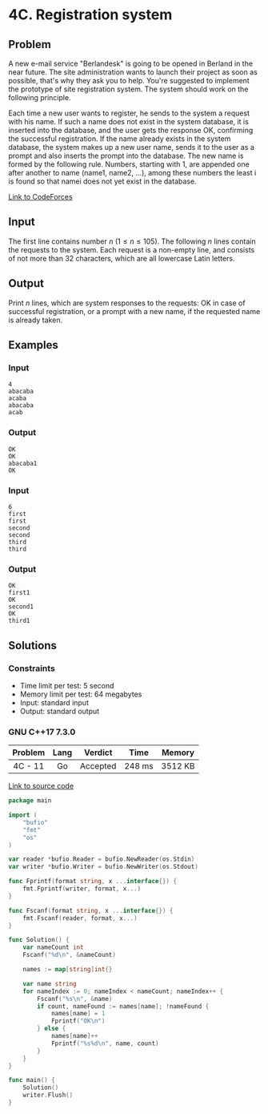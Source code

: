 # 4C. Registration system

## Problem

A new e-mail service "Berlandesk" is going to be opened in Berland in the near future. The site administration wants to launch their project as soon as possible, that's why they ask you to help. You're suggested to implement the prototype of site registration system. The system should work on the following principle.

Each time a new user wants to register, he sends to the system a request with his name. If such a name does not exist in the system database, it is inserted into the database, and the user gets the response OK, confirming the successful registration. If the name already exists in the system database, the system makes up a new user name, sends it to the user as a prompt and also inserts the prompt into the database. The new name is formed by the following rule. Numbers, starting with 1, are appended one after another to name (name1, name2, ...), among these numbers the least i is found so that namei does not yet exist in the database.

[Link to CodeForces](https://codeforces.com/problemset/problem/4/C)

## Input

The first line contains number $n$ ($1 \leq n \leq 105$). The following $n$ lines contain the requests to the system. Each request is a non-empty line, and consists of not more than 32 characters, which are all lowercase Latin letters.

## Output

Print $n$ lines, which are system responses to the requests: OK in case of successful registration, or a prompt with a new name, if the requested name is already taken.

## Examples

### Input

```
4
abacaba
acaba
abacaba
acab
```

### Output

```
OK
OK
abacaba1
OK
```

### Input

```
6
first
first
second
second
third
third
```

### Output

```
OK
first1
OK
second1
OK
third1
```

## Solutions

### Constraints

  - Time limit per test: 5 second
  - Memory limit per test: 64 megabytes
  - Input: standard input
  - Output: standard output

### GNU C++17 7.3.0

| Problem |    Lang   |  Verdict |  Time  | Memory  |
|:-------:|:---------:|:--------:|:------:|:-------:|
| 4C - 11 |    Go     | Accepted | 248 ms | 3512 KB |

[Link to source code](solution.go)

```go
package main

import (
	"bufio"
	"fmt"
	"os"
)

var reader *bufio.Reader = bufio.NewReader(os.Stdin)
var writer *bufio.Writer = bufio.NewWriter(os.Stdout)

func Fprintf(format string, x ...interface{}) {
	fmt.Fprintf(writer, format, x...)
}

func Fscanf(format string, x ...interface{}) {
	fmt.Fscanf(reader, format, x...)
}

func Solution() {
	var nameCount int
	Fscanf("%d\n", &nameCount)

	names := map[string]int{}

	var name string
	for nameIndex := 0; nameIndex < nameCount; nameIndex++ {
		Fscanf("%s\n", &name)
		if count, nameFound := names[name]; !nameFound {
			names[name] = 1
			Fprintf("OK\n")
		} else {
			names[name]++
			Fprintf("%s%d\n", name, count)
		}
	}
}

func main() {
	Solution()
	writer.Flush()
}
```
